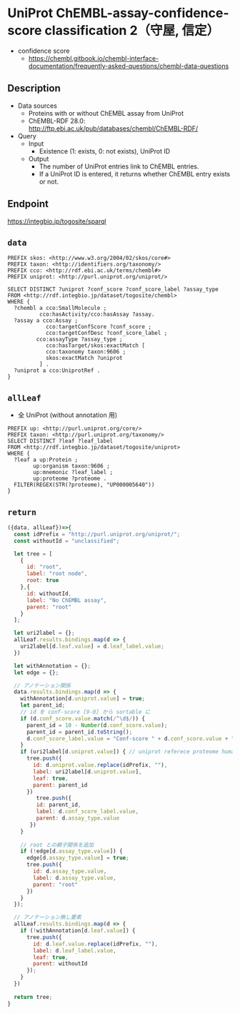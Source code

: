 # UniProt ChEMBL-assay-confidence-score classification 2（守屋, 信定）

- confidence score
  - https://chembl.gitbook.io/chembl-interface-documentation/frequently-asked-questions/chembl-data-questions

## Description
 
- Data sources
    - Proteins with or without ChEMBL assay from UniProt
    - ChEMBL-RDF 28.0: http://ftp.ebi.ac.uk/pub/databases/chembl/ChEMBL-RDF/
- Query
    - Input
        - Existence (1: exists, 0: not exists), UniProt ID
    - Output
        - The number of UniProt entries link to ChEMBL entries.
        - If a UniProt ID is entered, it returns whether ChEMBL entry exists or not.

## Endpoint
https://integbio.jp/togosite/sparql

## `data`
```sparql
PREFIX skos: <http://www.w3.org/2004/02/skos/core#>
PREFIX taxon: <http://identifiers.org/taxonomy/>
PREFIX cco: <http://rdf.ebi.ac.uk/terms/chembl#>
PREFIX uniprot: <http://purl.uniprot.org/uniprot/>

SELECT DISTINCT ?uniprot ?conf_score ?conf_score_label ?assay_type
FROM <http://rdf.integbio.jp/dataset/togosite/chembl>
WHERE {
  ?chembl a cco:SmallMolecule ;
          cco:hasActivity/cco:hasAssay ?assay.
  ?assay a cco:Assay ;
            cco:targetConfScore ?conf_score ;
            cco:targetConfDesc ?conf_score_label ;
         cco:assayType ?assay_type ;
            cco:hasTarget/skos:exactMatch [
            cco:taxonomy taxon:9606 ;
            skos:exactMatch ?uniprot
          ] . 
  ?uniprot a cco:UniprotRef .
}

```

## `allLeaf`
- 全 UniProt (without annotation 用)
```sparql
PREFIX up: <http://purl.uniprot.org/core/>
PREFIX taxon: <http://purl.uniprot.org/taxonomy/>
SELECT DISTINCT ?leaf ?leaf_label
FROM <http://rdf.integbio.jp/dataset/togosite/uniprot>
WHERE {
  ?leaf a up:Protein ;
        up:organism taxon:9606 ;
        up:mnemonic ?leaf_label ;
        up:proteome ?proteome .
  FILTER(REGEX(STR(?proteome), "UP000005640"))
}
```

## `return`

```javascript
({data, allLeaf})=>{
  const idPrefix = "http://purl.uniprot.org/uniprot/";
  const withoutId = "unclassified";

  let tree = [
    {
      id: "root",
      label: "root node",
      root: true
    },{
      id: withoutId,
      label: "No ChEMBL assay",
      parent: "root"
    }
  ];

  let uri2label = {};
  allLeaf.results.bindings.map(d => {
    uri2label[d.leaf.value] = d.leaf_label.value;
  })

  let withAnnotation = {};
  let edge = {};

  // アノテーション関係
  data.results.bindings.map(d => {
    withAnnotation[d.uniprot.value] = true;
    let parent_id;
    // id を conf-score [9-0] から sortable に
    if (d.conf_score.value.match(/^\d$/)) {
      parent_id = 10 - Number(d.conf_score.value);
      parent_id = parent_id.toString();
      d.conf_score_label.value = "Conf-score " + d.conf_score.value + ": " + d.conf_score_label.value;
    }
    if (uri2label[d.uniprot.value]) { // uniprot referece proteome human にあるもの "UP000005640"
      tree.push({
        id: d.uniprot.value.replace(idPrefix, ""),
        label: uri2label[d.uniprot.value],
        leaf: true,
        parent: parent_id
      })
    	 tree.push({
         id: parent_id,
	     label: d.conf_score_label.value,
	     parent: d.assay_type.value
	   })
    }
    
    // root との親子関係を追加
    if (!edge[d.assay_type.value]) {
      edge[d.assay_type.value] = true;
      tree.push({     
        id: d.assay_type.value,
        label: d.assay_type.value,
        parent: "root"
      })
    }
  });

  // アノテーション無し要素
  allLeaf.results.bindings.map(d => {
    if (!withAnnotation[d.leaf.value]) {
      tree.push({
        id: d.leaf.value.replace(idPrefix, ""),
        label: d.leaf_label.value,
        leaf: true,
        parent: withoutId
      });
    }
  })
  
  return tree;
}
```